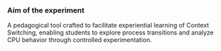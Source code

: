 ### Aim of the experiment

A pedagogical tool crafted to facilitate experiential learning of Context Switching, enabling students to explore process transitions and analyze CPU behavior through controlled experimentation.
